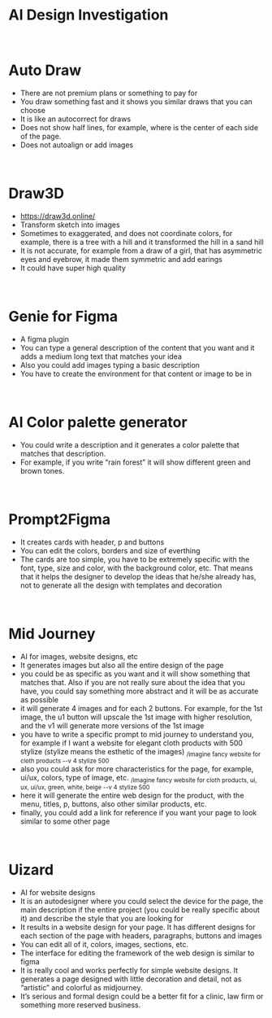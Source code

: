 # AI Design Investigation

<br> 

# Auto Draw
-	There are not premium plans or something to pay for
-	You draw something fast and it shows you similar draws that you can choose
-	It is like an autocorrect for draws
-	Does not show half lines, for example, where is the center of each side of the page.
-	Does not autoalign or add images

<br> 

# Draw3D
-	https://draw3d.online/
-	Transform sketch into images
-	Sometimes to exaggerated, and does not coordinate colors, for example, there is a tree with a hill and it transformed the hill in a sand hill
-	It is not accurate, for example from a draw of a girl, that has asymmetric eyes and eyebrow, it made them symmetric and add earings
-	It could have super high quality  

<br> 

# Genie for Figma
-	A figma plugin
-	You can type a general description of the content that you want and it adds a medium long text that matches your idea
-	Also you could add images typing a basic description
-	You have to create the environment for that content or image to be in


<br> 

# AI Color palette generator
-	You could write a description and it generates a color palette that matches that description.
-	For example, if you write “rain forest” it will show different green and brown tones.

<br> 

# Prompt2Figma
-	It creates cards with header, p and buttons
-	You can edit the colors, borders and size of everthing
-	The cards are too simple, you have to be extremely specific with the font, type, size and color, with the background color, etc. That means that it helps the designer to develop the ideas that he/she already has, not to generate all the design with templates and decoration

<br> 

# Mid Journey
-	AI for images, website designs, etc
-	It generates images but also all the entire design of the page
-	you could be as specific as you want and it will show something that matches that. Also if you are not really sure about the idea that you have, you could say something more abstract and it will be as accurate as possible
-	it will generate 4 images and for each 2 buttons. For example, for the 1st image, the  u1 button will upscale the 1st image with higher resolution, and the v1 will generate more versions of the 1st image 
-	you have to write a specific prompt to mid journey to understand you, for example if I want a website for elegant cloth products with 500 stylize (stylize means the esthetic of the images)
<sub> /imagine fancy website for cloth products --v 4 stylize 500 </sub>
-	also you could ask for more characteristics for the page, for example, ui/ux, colors, type of image, etc.
<sub>/imagine fancy website for cloth products, ui, ux, ui/ux, green, white, beige --v 4 stylize 500</sub>
-	here it will generate the entire web design for the product, with the menu, titles, p, buttons, also other similar products, etc. 
- finally, you could add a link for reference if you want your page to look similar to some other page

<br> 

# Uizard
-	AI for website designs
-	It is an autodesigner where you could select the device for the page, the main description if the entire project (you could be really specific about it) and describe the style that you are looking for
-	It results in a website design for your page. It has different designs for each section of the page with headers, paragraphs, buttons and images
-	You can edit all of it, colors, images, sections, etc.
-	The interface for editing the framework of the web design is similar to figma
-	It is really cool and works perfectly for simple website designs. It generates a page designed with little decoration and detail, not as “artistic” and colorful as midjourney.
-	 It’s serious and formal design could be a better fit for a clinic, law firm or something more reserved business.
